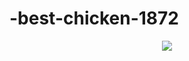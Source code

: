 # -best-chicken-1872
 <div align="center">
<p align="center"> <img src="https://manishgupta1908.github.io/static/media/Nordstrom.b330a201d9d7b03b8130.png" /> </p>
